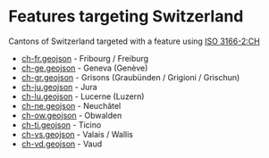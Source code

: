 # Features targeting Switzerland

Cantons of Switzerland targeted with a feature using [ISO 3166-2:CH](https://en.wikipedia.org/wiki/ISO_3166-2:CH)

- [ch-fr.geojson](https://location-conflation.com/?locationSet=%7B%22include%22%3A%5B%22ch-fr.geojson%22%5D%7D&referrer=nsi) - Fribourg / Freiburg
- [ch-ge.geojson](https://location-conflation.com/?locationSet=%7B%22include%22%3A%5B%22ch-ge.geojson%22%5D%7D&referrer=nsi) - Geneva (Genève)
- [ch-gr.geojson](https://location-conflation.com/?locationSet=%7B%22include%22%3A%5B%22ch-gr.geojson%22%5D%7D&referrer=nsi) - Grisons (Graubünden /  Grigioni / Grischun)
- [ch-ju.geojson](https://location-conflation.com/?locationSet=%7B%22include%22%3A%5B%22ch-ju.geojson%22%5D%7D&referrer=nsi) - Jura
- [ch-lu.geojson](https://location-conflation.com/?locationSet=%7B%22include%22%3A%5B%22ch-lu.geojson%22%5D%7D&referrer=nsi) - Lucerne (Luzern)
- [ch-ne.geojson](https://location-conflation.com/?locationSet=%7B%22include%22%3A%5B%22ch-ne.geojson%22%5D%7D&referrer=nsi) - Neuchâtel
- [ch-ow.geojson](https://location-conflation.com/?locationSet=%7B%22include%22%3A%5B%22ch-ow.geojson%22%5D%7D&referrer=nsi) - Obwalden
- [ch-ti.geojson](https://location-conflation.com/?locationSet=%7B%22include%22%3A%5B%22ch-ti.geojson%22%5D%7D&referrer=nsi) - Ticino
- [ch-vs.geojson](https://location-conflation.com/?locationSet=%7B%22include%22%3A%5B%22ch-vs.geojson%22%5D%7D&referrer=nsi) - Valais / Wallis
- [ch-vd.geojson](https://location-conflation.com/?locationSet=%7B%22include%22%3A%5B%22ch-vd.geojson%22%5D%7D&referrer=nsi) - Vaud
